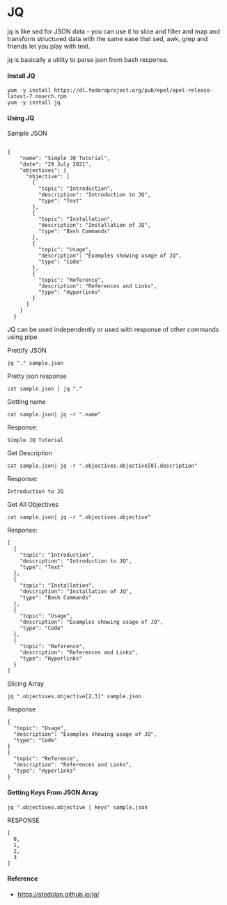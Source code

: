 # JQ 
jq is like sed for JSON data - you can use it to slice and filter and map and transform structured data with the same ease that sed, awk, grep and friends let you play with text.

jq is basically a utility to parse json from bash response.

#### Install JQ 
```
yum -y install https://dl.fedoraproject.org/pub/epel/epel-release-latest-7.noarch.rpm
yum -y install jq
````

#### Using JQ

Sample JSON

```

{
    "name": "Simple JQ Tutorial",
    "date": "29 July 2021",
    "objectives": {
      "objective": [
        {
          "topic": "Introduction",
          "description": "Introduction to JQ",
          "type": "Text"
        },
        {
          "topic": "Installation",
          "description": "Installation of JQ",
          "type": "Bash Commands"
        },
        {
          "topic": "Usage",
          "description": "Examples showing usage of JQ",
          "type": "Code"
        },
        {
          "topic": "Reference",
          "description": "References and Links",
          "type": "Hyperlinks"
        }
      ]
    }
  }

```

JQ can be used independently or used with response of other commands using pipe.

Prettify JSON 
```
jq "." sample.json
```

Pretty json response 

```
cat sample.json | jq "."
```


Getting name 
```
cat sample.json| jq -r ".name"
```

Response:
```
Simple JQ Tutorial
```

Get Description
```
cat sample.json| jq -r ".objectives.objective[0].description"
```
Response:
```
Introduction to JQ
```


Get All Objectives
```
cat sample.json| jq -r ".objectives.objective"
```
Response:
```
[
  {
    "topic": "Introduction",
    "description": "Introduction to JQ",
    "type": "Text"
  },
  {
    "topic": "Installation",
    "description": "Installation of JQ",
    "type": "Bash Commands"
  },
  {
    "topic": "Usage",
    "description": "Examples showing usage of JQ",
    "type": "Code"
  },
  {
    "topic": "Reference",
    "description": "References and Links",
    "type": "Hyperlinks"
  }
]

```
Slicing Array

```
jq ".objectives.objective[2,3]" sample.json
```

Response
```
{
  "topic": "Usage",
  "description": "Examples showing usage of JQ",
  "type": "Code"
}
{
  "topic": "Reference",
  "description": "References and Links",
  "type": "Hyperlinks"
}
```

#### Getting Keys From JSON Array

```
jq ".objectives.objective | keys" sample.json
````

RESPONSE

```
[
  0,
  1,
  2,
  3
]
```


#### Reference
* https://stedolan.github.io/jq/
















